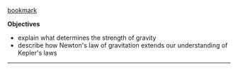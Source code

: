 [bookmark](https://openstax.org/books/astronomy/pages/3-3-newtons-universal-law-of-gravitation)

**Objectives**
- explain what determines the strength of gravity
- describe how Newton's law of gravitation extends our understanding of Kepler's laws
----

